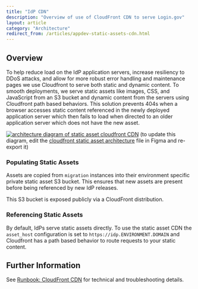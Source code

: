 ```yaml
---
title: "IdP CDN"
description: "Overview of use of CloudFront CDN to serve Login.gov"
layout: article
category: "Architecture"
redirect_from: /articles/appdev-static-assets-cdn.html
---
```


## Overview

To help reduce load on the IdP application servers, increase resiliency to DDoS attacks, and allow for
more robust error handling and maintenance pages we use Cloudfront to serve both static and dynamic
content. To smooth deployments, we serve static assets like images, CSS, and JavaScript from an S3 bucket
and dynamic content from the servers using Cloudfront path based behaviors. This solution prevents 404s
when a browser accesses static content referenced in the newly deployed application server which
then fails to load when directed to an older application server which does not have the new asset.

[![architecture diagram of static asset cloudfront CDN][image]][image]
(to update this diagram, edit the [cloudfront static asset architecture][figma] file in Figma and re-export it)

[image]: {{site.baseurl}}/images/cloudfront-diagram.png
[figma]: https://www.figma.com/file/EyRJkb84OMXEKLhKfmSkGA/cloudfront-static-asset-architecture

### Populating Static Assets

Assets are copied from `migration` instances into their environment specific private static asset
S3 bucket.  This ensures that new assets are present before being referenced by new IdP releases.

This S3 bucket is exposed publicly via a CloudFront distribution.

### Referencing Static Assets

By default, IdPs serve static assets directly.  To use the static asset CDN the `asset_host`
configuration is set to `https://idp.ENVIRONMENT.DOMAIN` and Cloudfront has a path based behavior
to route requests to your static content.

## Further Information

See [Runbook: CloudFront CDN](https://gitlab.login.gov/lg/identity-devops/-/wikis/Runbook:-CloudFront-CDN) for technical
and troubleshooting details.


